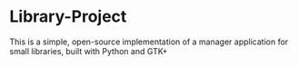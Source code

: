 # Library-Project

This is a simple, open-source implementation of a manager application for small libraries, built with Python and GTK+
